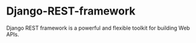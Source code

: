 # Django-REST-framework
Django REST framework is a powerful and flexible toolkit for building Web APIs.
